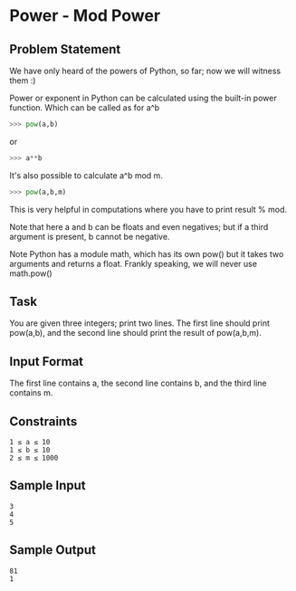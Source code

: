 # Power - Mod Power

## Problem Statement

We have only heard of the powers of Python, so far; now we will witness them :)

Power or exponent in Python can be calculated using the built-in power function. Which can be called as for a^b
```python
>>> pow(a,b)
```
or
```python
>>> a**b
```
It's also possible to calculate a^b mod m.
```python
>>> pow(a,b,m)  
```
This is very helpful in computations where you have to print result % mod.

Note that here a and b can be floats and even negatives; but if a third argument is present, b cannot be negative.

Note Python has a module math, which has its own pow() but it takes two arguments and returns a float. Frankly speaking, we will never use math.pow()

## Task
You are given three integers; print two lines.
The first line should print pow(a,b), and the second line should print the result of pow(a,b,m).

## Input Format
The first line contains a, the second line contains b, and the third line contains m.

## Constraints
```
1 ≤ a ≤ 10
1 ≤ b ≤ 10
2 ≤ m ≤ 1000
```
## Sample Input
```
3
4
5
```
## Sample Output
```
81
1
```
